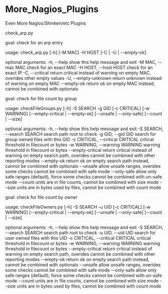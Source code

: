 # More_Nagios_Plugins
Even More Nagios/Shinken/etc Plugins

check_arp.py

goal: check for an arp entry

usage: check_arp.py [-h] [-M MAC] -H HOST [-C | -U | --empty-ok]

optional arguments:
  -h, --help            show this help message and exit
  -M MAC, --mac MAC     check for an exact MAC
  -H HOST, --host HOST  check for an exact IP
  -C, --critical        return critical instead of warning on empty MAC,
                        overides other empty values
  -U, --empty-unknown   return unknown instead of warning on empty MAC
  --empty-ok            return ok on empty MAC instead, cannot be combined
                        with optionals

goal: check for file count by group

usage: checkFileGroups.py [-h] -S SEARCH -g GID [-c CRITICAL] [-w WARNING]
                          [--empty-critical | --empty-ok]
                          [--unsafe | --only-safe] [--count | --size]

optional arguments:
  -h, --help            show this help message and exit
  -S SEARCH, --search SEARCH
                        search path root to check
  -g GID, --gid GID     search for group owned files with this GID
  -c CRITICAL, --critical CRITICAL
                        critical threshold in filecount or bytes
  -w WARNING, --warning WARNING
                        warning threshold in filecount or bytes
  --empty-critical      return critical instead of warning on empty search
                        path, overides cannot be combined with other reporting
                        modes
  --empty-ok            return ok on empty search path instead, cannot be
                        combined with optionals
  --unsafe              allow unsafe ranges, overides some checks cannot be
                        combined with safe mode
  --only-safe           allow only safe ranges (default), force some checks
                        cannot be combined with un-safe mode
  --count               units are in file counts, cannot be combined with size
                        mode
  --size                units are in bytes used by files, cannot be combined
                        with count mode

goal: check for file count by owner

usage: checkFileOwners.py [-h] -S SEARCH -u UID [-c CRITICAL] [-w WARNING]
                          [--empty-critical | --empty-ok]
                          [--unsafe | --only-safe] [--count | --size]

optional arguments:
  -h, --help            show this help message and exit
  -S SEARCH, --search SEARCH
                        search path root to check
  -u UID, --uid UID     search for user owned files with this UID
  -c CRITICAL, --critical CRITICAL
                        critical threshold in filecount or bytes
  -w WARNING, --warning WARNING
                        warning threshold in filecount or bytes
  --empty-critical      return critical instead of warning on empty search
                        path, overides cannot be combined with other reporting
                        modes
  --empty-ok            return ok on empty search path instead, cannot be
                        combined with optionals
  --unsafe              allow unsafe ranges, overides some checks cannot be
                        combined with safe mode
  --only-safe           allow only safe ranges (default), force some checks
                        cannot be combined with un-safe mode
  --count               units are in file counts, cannot be combined with size
                        mode
  --size                units are in bytes used by files, cannot be combined
                        with count mode
